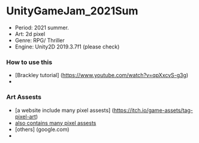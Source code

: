 # UnityGameJam_2021Sum
- Period: 2021 summer.
- Art: 2d pixel
- Genre: RPG/ Thriller
- Engine: Unity2D 2019.3.7f1 (please check)

### How to use this
- [Brackley tutorial] (https://www.youtube.com/watch?v=qpXxcvS-g3g)
- 

### Art Assests 
- [a website include many pixel assests] (https://itch.io/game-assets/tag-pixel-art)
- [also contains many pixel assests](https://opengameart.org/)
- [others] (google.com)
- 
